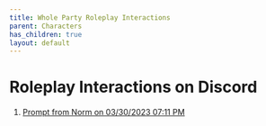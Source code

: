 ```yaml
---
title: Whole Party Roleplay Interactions
parent: Characters
has_children: true
layout: default
---
```


# Roleplay Interactions on Discord

1. [Prompt from Norm on 03/30/2023 07:11 PM](WholePartyRP_03302023_1911.html)


